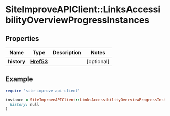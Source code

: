 # SiteImproveAPIClient::LinksAccessibilityOverviewProgressInstances

## Properties

| Name | Type | Description | Notes |
| ---- | ---- | ----------- | ----- |
| **history** | [**Href53**](Href53.md) |  | [optional] |

## Example

```ruby
require 'site-improve-api-client'

instance = SiteImproveAPIClient::LinksAccessibilityOverviewProgressInstances.new(
  history: null
)
```

